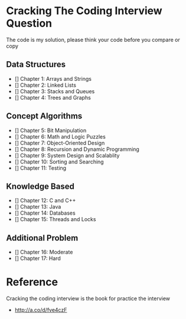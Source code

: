 # Cracking The Coding Interview Question 
The code is my solution, please think your code before you compare or copy 

## Data Structures
- [] Chapter 1: Arrays and Strings
- [] Chapter 2: Linked Lists
- [] Chapter 3: Stacks and Queues
- [] Chapter 4: Trees and Graphs
## Concept Algorithms
- [] Chapter 5: Bit Manipulation
- [] Chapter 6: Math and Logic Puzzles
- [] Chapter 7: Object-Oriented Design
- [] Chapter 8: Recursion and Dynamic Programming
- [] Chapter 9: System Design and Scalablity
- [] Chapter 10: Sorting and Searching
- [] Chapter 11: Testing
## Knowledge Based
- [] Chapter 12: C and C++
- [] Chapter 13: Java
- [] Chapter 14: Databases
- [] Chapter 15: Threads and Locks
## Additional Problem
- [] Chapter 16: Moderate
- [] Chapter 17: Hard


# Reference
Cracking the coding interview is the book for practice the interview 
- http://a.co/d/fve4czF

